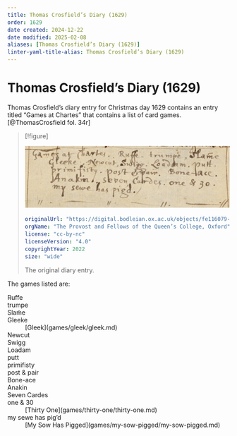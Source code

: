 ```yaml
---
title: Thomas Crosfield’s Diary (1629)
order: 1629
date created: 2024-12-22
date modified: 2025-02-08
aliases: [Thomas Crosfield’s Diary (1629)]
linter-yaml-title-alias: Thomas Crosfield’s Diary (1629)
---
```


# Thomas Crosfield’s Diary (1629)

Thomas Crosfield’s diary entry for Christmas day 1629 contains an entry titled “Games at Chartes” that contains a list of card games.[@ThomasCrosfield fol. 34r]

> [!figure]
> 
> ![](Queen-s-College-MS-390_00073_fol-34r.jpg)
>
> ```yaml
> originalUrl: "https://digital.bodleian.ox.ac.uk/objects/fe116079-c422-402f-8dca-3efce5f73ff9/surfaces/ed1b83c1-1c2d-48ad-b1be-df7662d730f2/"
> orgName: "The Provost and Fellows of the Queen’s College, Oxford"
> license: "cc-by-nc"
> licenseVersion: "4.0"
> copyrightYear: 2022
> size: "wide"
> ```
>
> The original diary entry.

The games listed are:

<dl>
<dt>
Ruffe
</dt>
<dt>
trumpe
</dt>
<dt>
Slam̃e
</dt>
<dt>
Gleeke
</dt>
<dd>
[Gleek](games/gleek/gleek.md)
</dd>
<dt>
Newcut
</dt>
<dt>
Swigg
</dt>
<dt>
Loadam
</dt>
<dt>
putt
</dt>
<dt>
primifisty
</dt>
<dt>
post & pair
</dt>
<dt>
Bone-ace
</dt>
<dt>
Anakin
</dt>
<dt>
Seven Cardes
</dt>
<dt>
one & 30
</dt>
<dd>
[Thirty One](games/thirty-one/thirty-one.md)
</dd>
<dt>
my sewe has pig’d
</dt>
<dd>
[My Sow Has Pigged](games/my-sow-pigged/my-sow-pigged.md)
</dd>
</dl>
